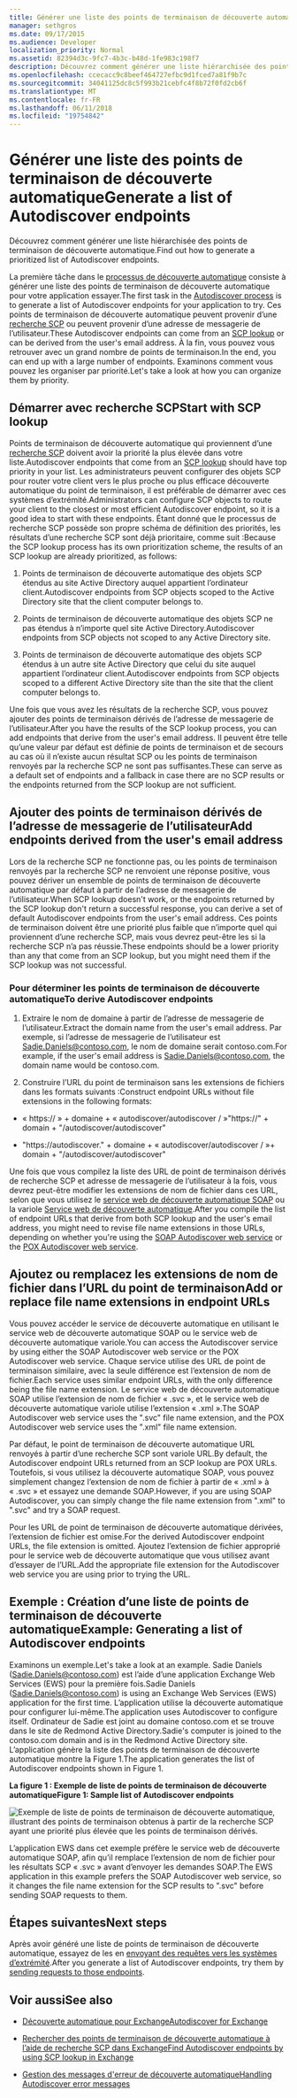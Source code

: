 ```yaml
---
title: Générer une liste des points de terminaison de découverte automatique
manager: sethgros
ms.date: 09/17/2015
ms.audience: Developer
localization_priority: Normal
ms.assetid: 82394d3c-9fc7-4b3c-b48d-1fe983c198f7
description: Découvrez comment générer une liste hiérarchisée des points de terminaison de découverte automatique.
ms.openlocfilehash: ccecacc9c8beef464727efbc9d1fced7a81f9b7c
ms.sourcegitcommit: 34041125dc8c5f993b21cebfc4f8b72f0fd2cb6f
ms.translationtype: MT
ms.contentlocale: fr-FR
ms.lasthandoff: 06/11/2018
ms.locfileid: "19754842"
---
```

# <a name="generate-a-list-of-autodiscover-endpoints"></a><span data-ttu-id="a3069-103">Générer une liste des points de terminaison de découverte automatique</span><span class="sxs-lookup"><span data-stu-id="a3069-103">Generate a list of Autodiscover endpoints</span></span>

<span data-ttu-id="a3069-104">Découvrez comment générer une liste hiérarchisée des points de terminaison de découverte automatique.</span><span class="sxs-lookup"><span data-stu-id="a3069-104">Find out how to generate a prioritized list of Autodiscover endpoints.</span></span>
  
<span data-ttu-id="a3069-105">La première tâche dans le [processus de découverte automatique](autodiscover-for-exchange.md) consiste à générer une liste des points de terminaison de découverte automatique pour votre application essayer.</span><span class="sxs-lookup"><span data-stu-id="a3069-105">The first task in the [Autodiscover process](autodiscover-for-exchange.md) is to generate a list of Autodiscover endpoints for your application to try.</span></span> <span data-ttu-id="a3069-106">Ces points de terminaison de découverte automatique peuvent provenir d’une [recherche SCP](how-to-find-autodiscover-endpoints-by-using-scp-lookup-in-exchange.md) ou peuvent provenir d’une adresse de messagerie de l’utilisateur.</span><span class="sxs-lookup"><span data-stu-id="a3069-106">These Autodiscover endpoints can come from an [SCP lookup](how-to-find-autodiscover-endpoints-by-using-scp-lookup-in-exchange.md) or can be derived from the user's email address.</span></span> <span data-ttu-id="a3069-107">À la fin, vous pouvez vous retrouver avec un grand nombre de points de terminaison.</span><span class="sxs-lookup"><span data-stu-id="a3069-107">In the end, you can end up with a large number of endpoints.</span></span> <span data-ttu-id="a3069-108">Examinons comment vous pouvez les organiser par priorité.</span><span class="sxs-lookup"><span data-stu-id="a3069-108">Let's take a look at how you can organize them by priority.</span></span> 
  
## <a name="start-with-scp-lookup"></a><span data-ttu-id="a3069-109">Démarrer avec recherche SCP</span><span class="sxs-lookup"><span data-stu-id="a3069-109">Start with SCP lookup</span></span>
<span data-ttu-id="a3069-110"><a name="bk_StartWithScp"> </a></span><span class="sxs-lookup"><span data-stu-id="a3069-110"></span></span>

<span data-ttu-id="a3069-111">Points de terminaison de découverte automatique qui proviennent d’une [recherche SCP](how-to-find-autodiscover-endpoints-by-using-scp-lookup-in-exchange.md) doivent avoir la priorité la plus élevée dans votre liste.</span><span class="sxs-lookup"><span data-stu-id="a3069-111">Autodiscover endpoints that come from an [SCP lookup](how-to-find-autodiscover-endpoints-by-using-scp-lookup-in-exchange.md) should have top priority in your list.</span></span> <span data-ttu-id="a3069-112">Les administrateurs peuvent configurer des objets SCP pour router votre client vers le plus proche ou plus efficace découverte automatique du point de terminaison, il est préférable de démarrer avec ces systèmes d’extrémité.</span><span class="sxs-lookup"><span data-stu-id="a3069-112">Administrators can configure SCP objects to route your client to the closest or most efficient Autodiscover endpoint, so it is a good idea to start with these endpoints.</span></span> <span data-ttu-id="a3069-113">Étant donné que le processus de recherche SCP possède son propre schéma de définition des priorités, les résultats d’une recherche SCP sont déjà prioritaire, comme suit :</span><span class="sxs-lookup"><span data-stu-id="a3069-113">Because the SCP lookup process has its own prioritization scheme, the results of an SCP lookup are already prioritized, as follows:</span></span> 
  
1. <span data-ttu-id="a3069-114">Points de terminaison de découverte automatique des objets SCP étendus au site Active Directory auquel appartient l’ordinateur client.</span><span class="sxs-lookup"><span data-stu-id="a3069-114">Autodiscover endpoints from SCP objects scoped to the Active Directory site that the client computer belongs to.</span></span>
    
2. <span data-ttu-id="a3069-115">Points de terminaison de découverte automatique des objets SCP ne pas étendus à n’importe quel site Active Directory.</span><span class="sxs-lookup"><span data-stu-id="a3069-115">Autodiscover endpoints from SCP objects not scoped to any Active Directory site.</span></span>
    
3. <span data-ttu-id="a3069-116">Points de terminaison de découverte automatique des objets SCP étendus à un autre site Active Directory que celui du site auquel appartient l’ordinateur client.</span><span class="sxs-lookup"><span data-stu-id="a3069-116">Autodiscover endpoints from SCP objects scoped to a different Active Directory site than the site that the client computer belongs to.</span></span>
    
<span data-ttu-id="a3069-117">Une fois que vous avez les résultats de la recherche SCP, vous pouvez ajouter des points de terminaison dérivés de l’adresse de messagerie de l’utilisateur.</span><span class="sxs-lookup"><span data-stu-id="a3069-117">After you have the results of the SCP lookup process, you can add endpoints that derive from the user's email address.</span></span> <span data-ttu-id="a3069-118">Il peuvent être telle qu’une valeur par défaut est définie de points de terminaison et de secours au cas où il n’existe aucun résultat SCP ou les points de terminaison renvoyés par la recherche SCP ne sont pas suffisantes.</span><span class="sxs-lookup"><span data-stu-id="a3069-118">These can serve as a default set of endpoints and a fallback in case there are no SCP results or the endpoints returned from the SCP lookup are not sufficient.</span></span>
  
## <a name="add-endpoints-derived-from-the-users-email-address"></a><span data-ttu-id="a3069-119">Ajouter des points de terminaison dérivés de l’adresse de messagerie de l’utilisateur</span><span class="sxs-lookup"><span data-stu-id="a3069-119">Add endpoints derived from the user's email address</span></span>
<span data-ttu-id="a3069-120"><a name="bk_AddDerivedEndpoints"> </a></span><span class="sxs-lookup"><span data-stu-id="a3069-120"></span></span>

<span data-ttu-id="a3069-121">Lors de la recherche SCP ne fonctionne pas, ou les points de terminaison renvoyés par la recherche SCP ne renvoient une réponse positive, vous pouvez dériver un ensemble de points de terminaison de découverte automatique par défaut à partir de l’adresse de messagerie de l’utilisateur.</span><span class="sxs-lookup"><span data-stu-id="a3069-121">When SCP lookup doesn't work, or the endpoints returned by the SCP lookup don't return a successful response, you can derive a set of default Autodiscover endpoints from the user's email address.</span></span> <span data-ttu-id="a3069-122">Ces points de terminaison doivent être une priorité plus faible que n’importe quel qui proviennent d’une recherche SCP, mais vous devrez peut-être les si la recherche SCP n’a pas réussie.</span><span class="sxs-lookup"><span data-stu-id="a3069-122">These endpoints should be a lower priority than any that come from an SCP lookup, but you might need them if the SCP lookup was not successful.</span></span>
  
### <a name="to-derive-autodiscover-endpoints"></a><span data-ttu-id="a3069-123">Pour déterminer les points de terminaison de découverte automatique</span><span class="sxs-lookup"><span data-stu-id="a3069-123">To derive Autodiscover endpoints</span></span>

1. <span data-ttu-id="a3069-124">Extraire le nom de domaine à partir de l’adresse de messagerie de l’utilisateur.</span><span class="sxs-lookup"><span data-stu-id="a3069-124">Extract the domain name from the user's email address.</span></span> <span data-ttu-id="a3069-125">Par exemple, si l’adresse de messagerie de l’utilisateur est Sadie.Daniels@contoso.com, le nom de domaine serait contoso.com.</span><span class="sxs-lookup"><span data-stu-id="a3069-125">For example, if the user's email address is Sadie.Daniels@contoso.com, the domain name would be contoso.com.</span></span>
    
2. <span data-ttu-id="a3069-126">Construire l’URL du point de terminaison sans les extensions de fichiers dans les formats suivants :</span><span class="sxs-lookup"><span data-stu-id="a3069-126">Construct endpoint URLs without file extensions in the following formats:</span></span>
    
  - <span data-ttu-id="a3069-127">« https:// » + domaine + « autodiscover/autodiscover / »</span><span class="sxs-lookup"><span data-stu-id="a3069-127">"https://" + domain + "/autodiscover/autodiscover"</span></span>
    
  - <span data-ttu-id="a3069-128">"https://autodiscover."</span><span class="sxs-lookup"><span data-stu-id="a3069-128"></span></span> <span data-ttu-id="a3069-129">+ domaine + « autodiscover/autodiscover / »</span><span class="sxs-lookup"><span data-stu-id="a3069-129">+ domain + "/autodiscover/autodiscover"</span></span>
    
<span data-ttu-id="a3069-130">Une fois que vous compilez la liste des URL de point de terminaison dérivés de recherche SCP et adresse de messagerie de l’utilisateur à la fois, vous devrez peut-être modifier les extensions de nom de fichier dans ces URL, selon que vous utilisez le [service web de découverte automatique SOAP](http://msdn.microsoft.com/library/61c21ea9-7fea-4f56-8ada-bf80e1e6b074%28Office.15%29.aspx) ou la variole [ Service web de découverte automatique](http://msdn.microsoft.com/library/877152f0-f4b1-4f63-b2ce-924f4bdf2d20%28Office.15%29.aspx).</span><span class="sxs-lookup"><span data-stu-id="a3069-130">After you compile the list of endpoint URLs that derive from both SCP lookup and the user's email address, you might need to revise file name extensions in those URLs, depending on whether you're using the [SOAP Autodiscover web service](http://msdn.microsoft.com/library/61c21ea9-7fea-4f56-8ada-bf80e1e6b074%28Office.15%29.aspx) or the [POX Autodiscover web service](http://msdn.microsoft.com/library/877152f0-f4b1-4f63-b2ce-924f4bdf2d20%28Office.15%29.aspx).</span></span>
  
## <a name="add-or-replace-file-name-extensions-in-endpoint-urls"></a><span data-ttu-id="a3069-131">Ajoutez ou remplacez les extensions de nom de fichier dans l’URL du point de terminaison</span><span class="sxs-lookup"><span data-stu-id="a3069-131">Add or replace file name extensions in endpoint URLs</span></span>
<span data-ttu-id="a3069-132"><a name="bk_FileExtensions"> </a></span><span class="sxs-lookup"><span data-stu-id="a3069-132"></span></span>

<span data-ttu-id="a3069-133">Vous pouvez accéder le service de découverte automatique en utilisant le service web de découverte automatique SOAP ou le service web de découverte automatique variole.</span><span class="sxs-lookup"><span data-stu-id="a3069-133">You can access the Autodiscover service by using either the SOAP Autodiscover web service or the POX Autodiscover web service.</span></span> <span data-ttu-id="a3069-134">Chaque service utilise des URL de point de terminaison similaire, avec la seule différence est l’extension de nom de fichier.</span><span class="sxs-lookup"><span data-stu-id="a3069-134">Each service uses similar endpoint URLs, with the only difference being the file name extension.</span></span> <span data-ttu-id="a3069-135">Le service web de découverte automatique SOAP utilise l’extension de nom de fichier « .svc », et le service web de découverte automatique variole utilise l’extension « .xml ».</span><span class="sxs-lookup"><span data-stu-id="a3069-135">The SOAP Autodiscover web service uses the ".svc" file name extension, and the POX Autodiscover web service uses the ".xml" file name extension.</span></span>
  
<span data-ttu-id="a3069-136">Par défaut, le point de terminaison de découverte automatique URL renvoyés à partir d’une recherche SCP sont variole URL.</span><span class="sxs-lookup"><span data-stu-id="a3069-136">By default, the Autodiscover endpoint URLs returned from an SCP lookup are POX URLs.</span></span> <span data-ttu-id="a3069-137">Toutefois, si vous utilisez la découverte automatique SOAP, vous pouvez simplement changez l’extension de nom de fichier à partir de « .xml » à « .svc » et essayez une demande SOAP.</span><span class="sxs-lookup"><span data-stu-id="a3069-137">However, if you are using SOAP Autodiscover, you can simply change the file name extension from ".xml" to ".svc" and try a SOAP request.</span></span>
  
<span data-ttu-id="a3069-138">Pour les URL de point de terminaison de découverte automatique dérivées, l’extension de fichier est omise.</span><span class="sxs-lookup"><span data-stu-id="a3069-138">For the derived Autodiscover endpoint URLs, the file extension is omitted.</span></span> <span data-ttu-id="a3069-139">Ajoutez l’extension de fichier approprié pour le service web de découverte automatique que vous utilisez avant d’essayer de l’URL.</span><span class="sxs-lookup"><span data-stu-id="a3069-139">Add the appropriate file extension for the Autodiscover web service you are using prior to trying the URL.</span></span>
  
## <a name="example-generating-a-list-of-autodiscover-endpoints"></a><span data-ttu-id="a3069-140">Exemple : Création d’une liste de points de terminaison de découverte automatique</span><span class="sxs-lookup"><span data-stu-id="a3069-140">Example: Generating a list of Autodiscover endpoints</span></span>
<span data-ttu-id="a3069-141"><a name="bk_Example"> </a></span><span class="sxs-lookup"><span data-stu-id="a3069-141"></span></span>

<span data-ttu-id="a3069-142">Examinons un exemple.</span><span class="sxs-lookup"><span data-stu-id="a3069-142">Let's take a look at an example.</span></span> <span data-ttu-id="a3069-143">Sadie Daniels (Sadie.Daniels@contoso.com) est l’aide d’une application Exchange Web Services (EWS) pour la première fois.</span><span class="sxs-lookup"><span data-stu-id="a3069-143">Sadie Daniels (Sadie.Daniels@contoso.com) is using an Exchange Web Services (EWS) application for the first time.</span></span> <span data-ttu-id="a3069-144">L’application utilise la découverte automatique pour configurer lui-même.</span><span class="sxs-lookup"><span data-stu-id="a3069-144">The application uses Autodiscover to configure itself.</span></span> <span data-ttu-id="a3069-145">Ordinateur de Sadie est joint au domaine contoso.com et se trouve dans le site de Redmond Active Directory.</span><span class="sxs-lookup"><span data-stu-id="a3069-145">Sadie's computer is joined to the contoso.com domain and is in the Redmond Active Directory site.</span></span> <span data-ttu-id="a3069-146">L’application génère la liste des points de terminaison de découverte automatique montre la Figure 1.</span><span class="sxs-lookup"><span data-stu-id="a3069-146">The application generates the list of Autodiscover endpoints shown in Figure 1.</span></span>
  
<span data-ttu-id="a3069-147">**La figure 1 : Exemple de liste de points de terminaison de découverte automatique**</span><span class="sxs-lookup"><span data-stu-id="a3069-147">**Figure 1: Sample list of Autodiscover endpoints**</span></span>

![Exemple de liste de points de terminaison de découverte automatique, illustrant des points de terminaison obtenus à partir de la recherche SCP ayant une priorité plus élevée que les points de terminaison dérivés.](media/Ex15_Autodiscover_GenerateList_Example.png)
  
<span data-ttu-id="a3069-149">L’application EWS dans cet exemple préfère le service web de découverte automatique SOAP, afin qu’il remplace l’extension de nom de fichier pour les résultats SCP « .svc » avant d’envoyer les demandes SOAP.</span><span class="sxs-lookup"><span data-stu-id="a3069-149">The EWS application in this example prefers the SOAP Autodiscover web service, so it changes the file name extension for the SCP results to ".svc" before sending SOAP requests to them.</span></span>
  
## <a name="next-steps"></a><span data-ttu-id="a3069-150">Étapes suivantes</span><span class="sxs-lookup"><span data-stu-id="a3069-150">Next steps</span></span>
<span data-ttu-id="a3069-151"><a name="bk_NextSteps"> </a></span><span class="sxs-lookup"><span data-stu-id="a3069-151"></span></span>

<span data-ttu-id="a3069-152">Après avoir généré une liste de points de terminaison de découverte automatique, essayez de les en [envoyant des requêtes vers les systèmes d’extrémité](how-to-get-user-settings-from-exchange-by-using-autodiscover.md).</span><span class="sxs-lookup"><span data-stu-id="a3069-152">After you generate a list of Autodiscover endpoints, try them by [sending requests to those endpoints](how-to-get-user-settings-from-exchange-by-using-autodiscover.md).</span></span>
  
## <a name="see-also"></a><span data-ttu-id="a3069-153">Voir aussi</span><span class="sxs-lookup"><span data-stu-id="a3069-153">See also</span></span>


- [<span data-ttu-id="a3069-154">Découverte automatique pour Exchange</span><span class="sxs-lookup"><span data-stu-id="a3069-154">Autodiscover for Exchange</span></span>](autodiscover-for-exchange.md)
    
- [<span data-ttu-id="a3069-155">Rechercher des points de terminaison de découverte automatique à l’aide de recherche SCP dans Exchange</span><span class="sxs-lookup"><span data-stu-id="a3069-155">Find Autodiscover endpoints by using SCP lookup in Exchange</span></span>](how-to-find-autodiscover-endpoints-by-using-scp-lookup-in-exchange.md)
    
- [<span data-ttu-id="a3069-156">Gestion des messages d'erreur de découverte automatique</span><span class="sxs-lookup"><span data-stu-id="a3069-156">Handling Autodiscover error messages</span></span>](handling-autodiscover-error-messages.md)
    

